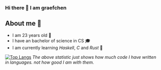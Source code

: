 ### Hi there 👋 I am graefchen

## About me 📝

- I am 23 years old 🎉
- I have an bachelor of science in CS 🎓
- I am currently learning *Haskell*, *C* and *Rust* 📝

<!-- Old Verison of the used Top Languages -->
<!-- [![Top Langs](https://github-readme-stats.vercel.app/api/top-langs/?username=graefchen&layout=compact&langs_count=10)](https://github.com/anuraghazra/github-readme-stats) -->
[![Top Langs](https://github-readme-stats.vercel.app/api/top-langs/?username=graefchen&layout=compact&langs_count=10&hide=javascript,typescript,html,css)](https://github.com/anuraghazra/github-readme-stats)
*The above statistic just shows how much code I have written in languages. not how good I am with them.*

<!--
**graefchen/graefchen** is a ✨ _special_ ✨ repository because its `README.md` (this file) appears on your GitHub profile.

Here are some ideas to get you started:

- 🔭 I’m currently working on ...
- 🌱 I’m currently learning ...
- 👯 I’m looking to collaborate on ...
- 🤔 I’m looking for help with ...
- 💬 Ask me about ...
- 📫 How to reach me: ...
- 😄 Pronouns: ...
- ⚡ Fun fact: ...
-->
